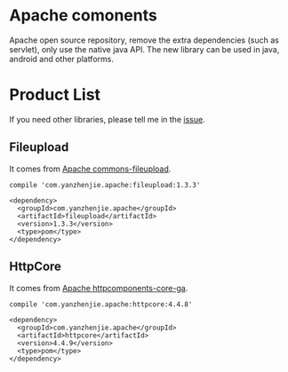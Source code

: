 # Apache comonents
Apache open source repository, remove the extra dependencies (such as servlet), only use the native java API. The new library can be used in java, android and other platforms.

# Product List
If you need other libraries, please tell me in the [issue](https://github.com/yanzhenjie/apache-components/issues).

## Fileupload
It comes from [Apache commons-fileupload](http://commons.apache.org/proper/commons-fileupload/).  

```
compile 'com.yanzhenjie.apache:fileupload:1.3.3'
```

```
<dependency>
  <groupId>com.yanzhenjie.apache</groupId>
  <artifactId>fileupload</artifactId>
  <version>1.3.3</version>
  <type>pom</type>
</dependency>
```

## HttpCore
It comes from [Apache httpcomponents-core-ga](http://hc.apache.org/httpcomponents-core-ga/).  

```
compile 'com.yanzhenjie.apache:httpcore:4.4.8'
```

```
<dependency>
  <groupId>com.yanzhenjie.apache</groupId>
  <artifactId>httpcore</artifactId>
  <version>4.4.9</version>
  <type>pom</type>
</dependency>
```